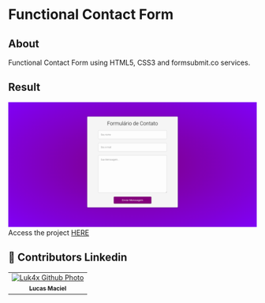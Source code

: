 # Functional Contact Form

## About
Functional Contact Form using HTML5, CSS3 and formsubmit.co services.

## Result
<img src="./result.png" alt="challenge-result">
Access the project <a href="https://luk4x.github.io/projeto-formulario-de-contato/">HERE</a>

## 🤝 Contributors Linkedin
<table>
  <tr>
    <td align="center">
      <a href="https://www.linkedin.com/in/lucasmacielf/">
        <img src="https://avatars.githubusercontent.com/Luk4x" width="150px;" alt="Luk4x Github Photo"/><br>
        <sub>
          <b>Lucas Maciel</b>
        </sub>
      </a>
    </td>
  </tr>
</table>
